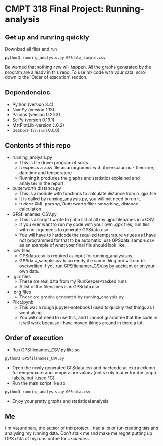 # CMPT 318 Final Project: Running-analysis

## Get up and running quickly

Download all files and run
```
python3 running_analysis.py GPSdata_sample.csv
```
Be warned that nothing new will happen. All the graphs generated by the program are already in this repo. To use my code with your data, scroll down to the 'Order of execution' section.

## Dependencies

* Python (version 3.4)
* NumPy (version 1.13)
* Pandas (version 0.20.3)
* SciPy (version 0.19.1)
* MatPlotLib (version 2.0.2)
* Seaborn (version 0.8.0)

## Contents of this repo

* running_analysis.py
  * This is the driver program of sorts.
  * It expects a .csv file as an argument with three columns - filename, datetime and temperature
  * Running it produces the graphs and statistics explained and analysed
  in the report.
* butterworth_distance.py
  * This is a module with functions to calculate distance from a .gpx file
  * It is called by running_analysis.py, you will not need to run it.
  * It does XML parsing, Butterworth filter smoothing, distance calculation.
* GPSfilenames_CSV.py
  * This is a script I wrote to put a list of all my .gpx filenames in a CSV.
  * If you ever want to run my code with your own .gpx files, run this with no arguments to generate GPSdata.csv
  * You will have to hardcode the required temperature values as I have not programmed for that to be automatic, use GPSdata_sample.csv as an example of what your final file should look like.
* .csv files
  * GPSdata.csv is required as input for running_analysis.py
  * GPSdata_sample.csv is currently the same thing but will not be overwritten if you run GPSfilenames_CSV.py by accident or on your own data.
* .gpx files
  * These are real data from my RunKeeper-tracked runs.
  * A list of the filenames is in GPSdata.csv
* .png files
  * These are graphs generated by running_analysis.py
* Pilot.ipynb
  * This was a rough jupyter-notebook I used to quickly test things as I went along.
  * You will not need to use this, and I cannot guarantee that the code in it will work because I have moved things around in there a lot.

## Order of execution

* Run GPSfilenames_CSV.py like so
```
python3 GPSfilenames_CSV.py
```
* Open the newly generated GPSdata.csv and hardcode an extra column for temperature and temperature values (units only matter for the graph labels, but I used °C)
* Run the main script like so
```
python3 running_analysis.py GPSdata.csv
```
* Enjoy your pretty graphs and statistical analysis

## Me
I'm Vasundhara, the author of this project. I had a lot of fun creating this and analysing my running data. Don't stalk me and make me regret putting up GPS data of my runs online for *~science~*.
